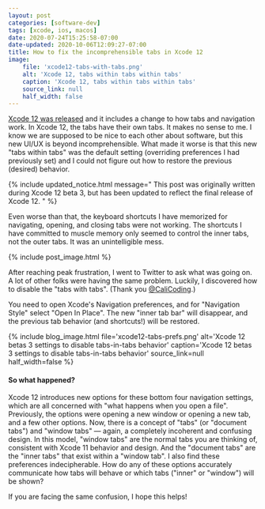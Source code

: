 ```yaml
---
layout: post
categories: [software-dev]
tags: [xcode, ios, macos]
date: 2020-07-24T15:25:58-07:00
date-updated: 2020-10-06T12:09:27-07:00
title: How to fix the incomprehensible tabs in Xcode 12
image:
    file: 'xcode12-tabs-with-tabs.png'
    alt: 'Xcode 12, tabs within tabs within tabs'
    caption: 'Xcode 12, tabs within tabs within tabs'
    source_link: null
    half_width: false
---
```


[Xcode 12 was released](https://developer.apple.com/documentation/xcode-release-notes/xcode-12-release-notes) and it includes a change to how tabs and navigation work. In Xcode 12, the tabs have their own tabs. It makes no sense to me. I know we are supposed to be nice to each other about software, but this new UI/UX is beyond incomprehensible. What made it worse is that this new "tabs within tabs" was the default setting (overriding preferences I had previously set) and I could not figure out how to restore the previous (desired) behavior.

<!--excerpt-->

{% include updated_notice.html
message="
This post was originally written during Xcode 12 beta 3, but has been updated to reflect the final release of Xcode 12.
" %}

Even worse than that, the keyboard shortcuts I have memorized for navigating, opening, and closing tabs were not working. The shortcuts I have committed to muscle memory only seemed to control the inner tabs, not the outer tabs. It was an unintelligible mess.

{% include post_image.html %}

After reaching peak frustration, I went to Twitter to ask what was going on. A lot of other folks were having the same problem. Luckily, I discovered how to disable the "tabs with tabs". (Thank you [@CaliCoding](https://twitter.com/calicoding/status/1286500177558175745).)

You need to open Xcode's Navigation preferences, and for "Navigation Style" select "Open In Place". The new "inner tab bar" will disappear, and the previous tab behavior (and shortcuts!) will be restored.

{% include blog_image.html
    file='xcode12-tabs-prefs.png'
    alt='Xcode 12 betas 3 settings to disable tabs-in-tabs behavior'
    caption='Xcode 12 betas 3 settings to disable tabs-in-tabs behavior'
    source_link=null
    half_width=false
%}

#### So what happened?

Xcode 12 introduces new options for these bottom four navigation settings, which are all concerned with "what happens when you open a file". Previously, the options were opening a new window or opening a new tab, and a few other options. Now, there is a concept of "tabs" (or "document tabs") and "window tabs" &mdash; again, a completely incoherent and confusing design. In this model, "window tabs" are the normal tabs you are thinking of, consistent with Xcode 11 behavior and design. And the "document tabs" are the "inner tabs" that exist within a "window tab". I also find these preferences indecipherable. How do any of these options accurately communicate how tabs will behave or which tabs ("inner" or "window") will be shown?

If you are facing the same confusion, I hope this helps!
